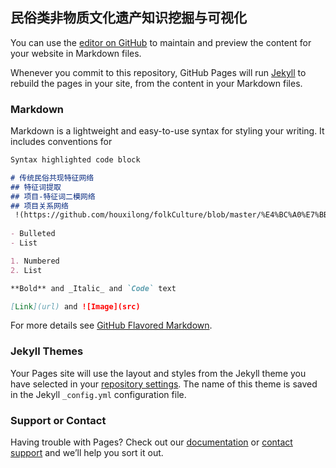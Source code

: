 ## 民俗类非物质文化遗产知识挖掘与可视化

You can use the [editor on GitHub](https://github.com/houxilong/folkCulture/edit/master/index.md) to maintain and preview the content for your website in Markdown files.

Whenever you commit to this repository, GitHub Pages will run [Jekyll](https://jekyllrb.com/) to rebuild the pages in your site, from the content in your Markdown files.

### Markdown

Markdown is a lightweight and easy-to-use syntax for styling your writing. It includes conventions for

```markdown
Syntax highlighted code block

# 传统民俗共现特征网络
## 特征词提取
## 项目-特征词二模网络
## 项目关系网络
 !(https://github.com/houxilong/folkCulture/blob/master/%E4%BC%A0%E7%BB%9F%E6%B0%91%E4%BF%97%E9%A1%B9%E7%9B%AE%E5%85%B3%E8%81%94%E7%BD%91%E7%BB%9C.jpg?raw=true)
 
- Bulleted
- List

1. Numbered
2. List

**Bold** and _Italic_ and `Code` text

[Link](url) and ![Image](src)
```

For more details see [GitHub Flavored Markdown](https://guides.github.com/features/mastering-markdown/).

### Jekyll Themes

Your Pages site will use the layout and styles from the Jekyll theme you have selected in your [repository settings](https://github.com/houxilong/folkCulture/settings). The name of this theme is saved in the Jekyll `_config.yml` configuration file.

### Support or Contact

Having trouble with Pages? Check out our [documentation](https://help.github.com/categories/github-pages-basics/) or [contact support](https://github.com/contact) and we’ll help you sort it out.

